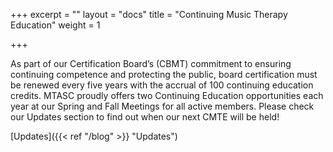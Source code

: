 +++
excerpt = ""
layout = "docs"
title = "Continuing Music Therapy Education"
weight = 1

+++

As part of our Certification Board’s (CBMT) commitment to ensuring continuing competence and protecting the public, board certification must be renewed every five years with the accrual of 100 continuing education credits. MTASC proudly offers two Continuing Education opportunities each year at our Spring and Fall Meetings for all active members. Please check our Updates section to find out when our next CMTE will be held! 

[Updates]({{< ref "/blog" >}} "Updates")
